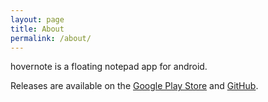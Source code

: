```yaml
---
layout: page
title: About
permalink: /about/
---
```


hovernote is a floating notepad app for android.

Releases are available on the [Google Play Store](https://play.google.com/store/apps/details?id=com.mjlim.hovernote&hl=en_US&gl=US) and [GitHub](https://github.com/hovernote/hovernote-releases/releases).